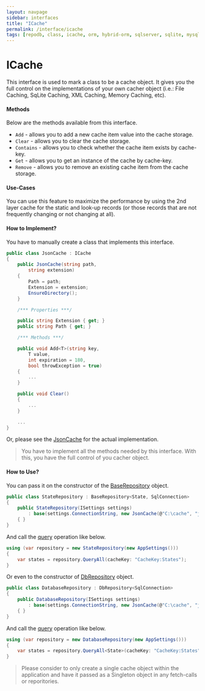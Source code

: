 ```yaml
---
layout: navpage
sidebar: interfaces
title: "ICache"
permalink: /interface/icache
tags: [repodb, class, icache, orm, hybrid-orm, sqlserver, sqlite, mysql, postgresql]
---
```


# ICache

This interface is used to mark a class to be a cache object. It gives you the full control on the implementations of your own cacher object (i.e.: File Caching, SqLite Caching, XML Caching, Memory Caching, etc).

#### Methods

Below are the methods available from this interface.

- `Add` - allows you to add a new cache item value into the cache storage.
- `Clear` - allows you to clear the cache storage.
- `Contains` - allows you to check whether the cache item exists by cache-key.
- `Get` - allows you to get an instance of the cache by cache-key.
- `Remove` - allows you to remove an existing cache item from the cache storage.

#### Use-Cases

You can use this feature to maximize the performance by using the 2nd layer cache for the static and look-up records (or those records that are not frequently changing or not changing at all).

#### How to Implement?

You have to manually create a class that implements this interface.

```csharp
public class JsonCache : ICache
{
    public JsonCache(string path,
        string extension)
    {
        Path = path;
        Extension = extension;
        EnsureDirectory();
    }

    /*** Properties ***/

    public string Extension { get; }
    public string Path { get; }

    /*** Methods ***/

    public void Add<T>(string key,
        T value,
        int expiration = 180,
        bool throwException = true)
    {
        ...
    }

    public void Clear()
    {
        ...
    }

    ...
}
```

Or, please see the [JsonCache](/reference/output/jsoncache) for the actual implementation.

> You have to implement all the methods needed by this interface. With this, you have the full control of you cacher object.

#### How to Use?

You can pass it on the constructor of the [BaseRepository](/class/baserepository) object.

```csharp
public class StateRepository : BaseRepository<State, SqlConnection>
{
    public StateRepository(ISettings settings)
        : base(settings.ConnectionString, new JsonCache(@"C:\cache", "jsoncache"))
    { }
}
```

And call the [query](/operation/query) operation like below.

```csharp
using (var repository = new StateRepository(new AppSettings()))
{
    var states = repository.QueryAll(cacheKey: "CacheKey:States");
}
```

Or even to the constructor of [DbRepository](/class/dbrepository) object.

```csharp
public class DatabaseRepository : DbRepository<SqlConnection>
{
    public DatabaseRepository(ISettings settings)
        : base(settings.ConnectionString, new JsonCache(@"C:\cache", "jsoncache"))
    { }
}
```

And call the [query](/operation/query) operation like below.

```csharp
using (var repository = new DatabaseRepository(new AppSettings()))
{
    var states = repository.QueryAll<State>(cacheKey: "CacheKey:States");
}
```

> Please consider to only create a single cache object within the application and have it passed as a Singleton object in any fetch-calls or reporitories.
